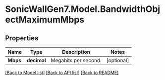 # SonicWallGen7.Model.BandwidthObjectMaximumMbps

## Properties

Name | Type | Description | Notes
------------ | ------------- | ------------- | -------------
**Mbps** | **decimal** | Megabits per second. | [optional] 

[[Back to Model list]](../README.md#documentation-for-models) [[Back to API list]](../README.md#documentation-for-api-endpoints) [[Back to README]](../README.md)

